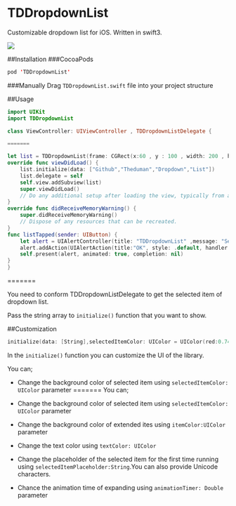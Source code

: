 # TDDropdownList
Customizable dropdown list for iOS. Written in swift3.

![](http://i.giphy.com/26gsqIELUNnWtS47u.gif)

##Installation
###CocoaPods
```swift
pod 'TDDropdownList'
```
###Manually
Drag `TDDropdownList.swift` file into your project structure

##Usage
```swift
import UIKit
import TDDropdownList

class ViewController: UIViewController , TDDropdownListDelegate {

=======

let list = TDDropdownList(frame: CGRect(x:60 , y : 100 , width: 200 , height: 50))
override func viewDidLoad() {
    list.initialize(data: ["Github","Theduman","Dropdown","List"])
    list.delegate = self
    self.view.addSubview(list)
    super.viewDidLoad()
    // Do any additional setup after loading the view, typically from a nib.
}
override func didReceiveMemoryWarning() {
    super.didReceiveMemoryWarning()
    // Dispose of any resources that can be recreated.
}
func listTapped(sender: UIButton) {
    let alert = UIAlertController(title: "TDDropdownList" ,message: "Selected item: \(sender.currentTitle!)", preferredStyle:.alert)
    alert.addAction(UIAlertAction(title:"OK", style: .default, handler:nil))
    self.present(alert, animated: true, completion: nil)
}
}
```    

=======

You need to conform TDDropdownListDelegate to get the selected item of dropdown list.

Pass the string array to `initialize()` function that you want to show.

##Customization
```swift
initialize(data: [String],selectedItemColor: UIColor = UIColor(red:0.74, green:0.03, blue:0.11, alpha:1.00),itemColor:UIColor = UIColor(red:0.03, green:0.30, blue:0.53, alpha:1.00),textColor: UIColor = .white,selectedItemPlaceholder:String = "\u{02304}" , animationTimer: Double = 0.5)
```
In the `initialize()` function you can customize the UI of the library.

You can;

 * Change the background color of selected item using `selectedItemColor: UIColor` parameter
=======
You can;

 * Change the background color of selected item using `selectedItemColor: UIColor` parameter
 * Change the background color of extended ites using `itemColor:UIColor` parameter
 * Change the text color using `textColor: UIColor`
 * Change the placeholder of the selected item for the first time running using `selectedItemPlaceholder:String`.You can also provide Unicode characters.
 * Chance the animation time of expanding using `animationTimer: Double` parameter
